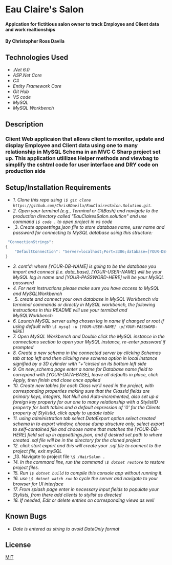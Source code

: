 # Eau Claire's Salon

#### Applcation for fictitious salon owner to track Employee and Client data and work realtionships

#### By Christopher Ross Davila

## Technologies Used

* _.Net 6.0_
* _ASP.Net Core_
* _C#_
* _Entity Framework Core_
* _Git Hub_
* _VS code_
* _MySQL_
* _MySQL Workbench_


## Description
### Client Web applicaion that allows client to monitor, update and display Employee and Client data using one to many relationship in MySQL Schema in an MVC C Sharp project set up. This application utiilizes Helper methods and viewbag to simplify the cshtml code for user interface and DRY code on production side

## Setup/Installation Requirements

* _1. Clone this repo using `\$ git clone https://github.com/ChrisRDavila/EauClairesSalon.Solution.git`._
* _2. Open your terminal (e.g., Terminal or GitBash) and navigate to the production directory called "EauClairesSalon.solution" and use command `\$ code .` to open project in vs code_
* _3. _Create appsettings.json file to store database name, user name and password for connecting to MySQL database using this structure:_
```cs
 "ConnectionStrings": 
{
    "DefaultConnection": "Server=localhost;Port=3306;database=[YOUR-DB-NAME];uid=[YOUR-USER-HERE];pwd=[YOUR-PASSWORD-HERE];"
}
```
* _3. cont'd: where [YOUR-DB-NAME] is going to be the database you import and connect (i.e. data_base), [YOUR-USER-NAME] will be your MySQL log in name and [YOUR-PASSWORD-HERE] will be your MySQL password_
* _4. For next instructions please make sure you have access to MySQL and MySQLWorkbench_
* _5. _create and connect your own database in MySQL Workbench via termimal commands or directly in MySQL workbench, the following instructions in this README will use your termibal and MySQLWorkbench_
* _6. Launch MySQL server using chosen log in name if changed or root if using default with `\$ mysql -u [YOUR-USER-NAME] -p[YOUR-PASSWORD-HERE] `_
* _7. Open MySQL Workbench and Double click the MySQL instance in the connections section to open your MySQL instance, re-enter password if prompted_
* _8. Create a new schema in the connected server by clicking Schemas tab at top left and then clicking new schema option in local instance signified by a 3D cylinder with "+"circled on its bottom left side_ 
* _9. On new_schema page enter a name for Database name field to correpond with [YOUR-DATA-BASE], leave all defaults in place, click Apply, then finish and close once applied_
* _10. Create new tables for each Class we'll need in the project, with corresponding properties making sure that the ClassId fields are primary keys, integers, Not Null and Auto-incremented, also set up a foreign key property for our one to many relationship with a StylistID property for both tables and a default expression of '0' for the Clients property of StylistId, click apply to update table_
* _11. using administration tab select DataExport option select created schema in to export window, choose dump structure only, select export to self-contained file and choose name that matches the [YOUR-DB-HERE] field set up in appsettings.json, and if desired set path to where created .sql file will be in the directory for the cloned project_
* _12. click start export and this will create your .sql file to connect to the project file, exit mySQL_
* _13. Navigate to project file `\$ /HairSalon .`
* _14. In the command line, run the command `\$ dotnet restore` to restore project files._
* _15. Run `\$ dotnet build` to compile this console app without running it._
* _16. use `\$ dotnet watch run` to cycle the server and navigate to your browser for UI interface_
* _17. From splash page enter in necessary input fields to populate your Stylists, from there add clients to stylist as directed_
* _18. If needed, Edit or delete entries on corresponding views as well_

## Known Bugs

* _Date is entered as string to avoid DateOnly format_

## License
[MIT](https://github.com/ChrisRDavila/EauClairesSalon.Solution/blob/main/License.txt)
